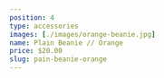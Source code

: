 ```yaml
---
position: 4
type: accessories
images: [./images/orange-beanie.jpg]
name: Plain Beanie // Orange
price: $20.00
slug: pain-beanie-orange
---
```


